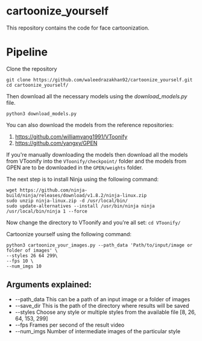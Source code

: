 # cartoonize_yourself

This repository contains the code for face cartoonization.

# Pipeline
Clone the repository

```
git clone https://github.com/waleedrazakhan92/cartoonize_yourself.git
cd cartoonize_yourself/
```
Then download all the necessary models using the *download_models.py* file.
```
python3 download_models.py
```
You can also download the models from the reference repositories:
1) https://github.com/williamyang1991/VToonify
2) https://github.com/yangxy/GPEN

If you're manually downloading the models then download all the models from VToonify into the 
```VToonify/checkpoint/``` folder and the models from GPEN are to be downloaded in the ```GPEN/weights``` folder.

The next step is to install Ninja using the following command:
```
wget https://github.com/ninja-build/ninja/releases/download/v1.8.2/ninja-linux.zip
sudo unzip ninja-linux.zip -d /usr/local/bin/
sudo update-alternatives --install /usr/bin/ninja ninja /usr/local/bin/ninja 1 --force 
```

Now change the directory to VToonify and you're all set:
```cd VToonify/```

Cartoonize yourself using the following command:
```
python3 cartoonize_your_images.py --path_data 'Path/to/input/image or folder of images' \
--styles 26 64 299\
--fps 10 \
--num_imgs 10 
```

## Arguments explained:
* --path_data           This can be a path of an input image or a folder of images
* --save_dir            This is the path of the directory where results will be saved
* --styles              Choose any style or multiple styles from the available file [8, 26, 64, 153, 299]
* --fps                 Frames per second of the result video
* --num_imgs            Number of intermediate images of the particular style
